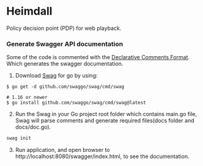 # Heimdall

Policy decision point (PDP) for web playback. 

### Generate Swagger API documentation

Some of the code is commented with the [Declarative Comments Format](https://github.com/swaggo/swag#declarative-comments-format).
Which generates the swagger documentation.

1. Download [Swag](https://github.com/swaggo/swag) for go by using:
```bash:
$ go get -d github.com/swaggo/swag/cmd/swag

# 1.16 or newer
$ go install github.com/swaggo/swag/cmd/swag@latest 
```

2. Run the Swag in your Go project root folder which contains main.go file, Swag will parse comments and generate required files(docs folder and docs/doc.go).
```bash
swag init
```

3. Run application, and open browser to http://localhost:8080/swagger/index.html, to see the documentation.